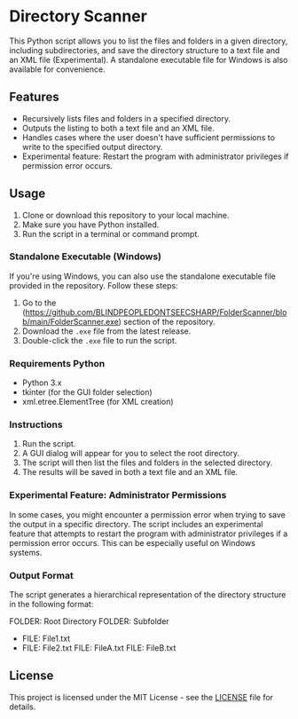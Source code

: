 # Directory Scanner 

This Python script allows you to list the files and folders in a given directory, including subdirectories, and save the directory structure to a text file and an XML file (Experimental). A standalone executable file for Windows is also available for convenience.

## Features

- Recursively lists files and folders in a specified directory.
- Outputs the listing to both a text file and an XML file.
- Handles cases where the user doesn't have sufficient permissions to write to the specified output directory.
- Experimental feature: Restart the program with administrator privileges if permission error occurs.

## Usage

1. Clone or download this repository to your local machine.
2. Make sure you have Python installed.
3. Run the script in a terminal or command prompt.

### Standalone Executable (Windows)

If you're using Windows, you can also use the standalone executable file provided in the repository. Follow these steps:

1. Go to the (https://github.com/BLINDPEOPLEDONTSEECSHARP/FolderScanner/blob/main/FolderScanner.exe) section of the repository.
2. Download the `.exe` file from the latest release.
3. Double-click the `.exe` file to run the script.

### Requirements Python

- Python 3.x
- tkinter (for the GUI folder selection)
- xml.etree.ElementTree (for XML creation)

### Instructions

1. Run the script.
2. A GUI dialog will appear for you to select the root directory.
3. The script will then list the files and folders in the selected directory.
4. The results will be saved in both a text file and an XML file.

### Experimental Feature: Administrator Permissions

In some cases, you might encounter a permission error when trying to save the output in a specific directory. The script includes an experimental feature that attempts to restart the program with administrator privileges if a permission error occurs. This can be especially useful on Windows systems.

### Output Format

The script generates a hierarchical representation of the directory structure in the following format:

FOLDER: Root Directory
FOLDER: Subfolder
- FILE: File1.txt
- FILE: File2.txt
FILE: FileA.txt
FILE: FileB.txt


## License

This project is licensed under the MIT License - see the [LICENSE](LICENSE) file for details.
